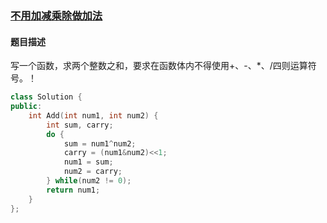 ### [不用加减乘除做加法](https://www.nowcoder.com/practice/59ac416b4b944300b617d4f7f111b215?tpId=13&tqId=11201&tPage=3&rp=1&ru=%2Fta%2Fcoding-interviews&qru=%2Fta%2Fcoding-interviews%2Fquestion-ranking)
#### 题目描述
写一个函数，求两个整数之和，要求在函数体内不得使用+、-、*、/四则运算符号。！
```c++
class Solution {
public:
    int Add(int num1, int num2) {
        int sum, carry;
        do {
            sum = num1^num2;
            carry = (num1&num2)<<1;
            num1 = sum;
            num2 = carry;
        } while(num2 != 0);
        return num1;
    }
};
```